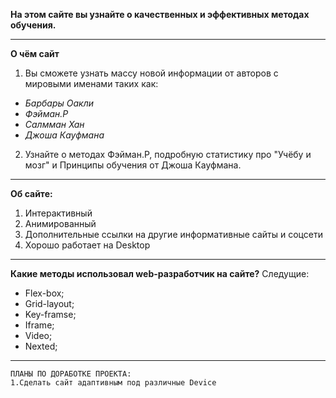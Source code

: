 **На этом  сайте вы узнайте о качественных и эффективных методах обучения.**
___
**О чём сайт**
1. Вы сможете узнать массу новой информации от авторов с мировыми именами таких как:
* *Барбары Оакли*
* *Фэйман.Р*
* *Салмман Хан*
* *Джоша Кауфмана*

2. Узнайте о методах Фэйман.Р, подробную статистику про "Учёбу и мозг" и Принципы обучения от Джоша Кауфмана.
___

**Об сайте:**
1. Интерактивный
2. Анимированный
3. Дополнительные ссылки на другие информативные сайты и соцсети
4. Хорошо работает на Desktop

___
**Какие методы использовал web-разработчик на сайте?**
Следущие:
* Flex-box;
* Grid-layout;
* Key-framse;
* Iframe;
* Video;
* Nexted;
___
```
ПЛАНЫ ПО ДОРАБОТКЕ ПРОЕКТА:
1.Сделать сайт адаптивным под различные Device

```



